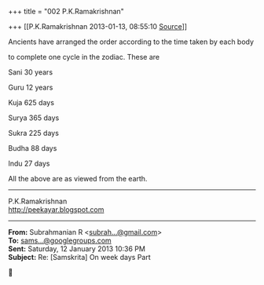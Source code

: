 +++
title = "002 P.K.Ramakrishnan"

+++
[[P.K.Ramakrishnan	2013-01-13, 08:55:10 [Source](https://groups.google.com/g/samskrita/c/jJRVwjgRQJ0)]]



Ancients have arranged the order according to the time taken by each body

to complete one cycle in the zodiac. These are

  

Sani 30 years

Guru 12 years

Kuja 625 days

Surya 365 days

Sukra 225 days

Budha 88 days

Indu 27 days

  

All the above are as viewed from the earth.



-----------------------------------  
P.K.Ramakrishnan  
<http://peekayar.blogspot.com>  

------------------------------------------------------------------------

**From:** Subrahmanian R \<[subrah...@gmail.com]()\>  
**To:** [sams...@googlegroups.com]()  
**Sent:** Saturday, 12 January 2013 10:36 PM  
**Subject:** Re: \[Samskrita\] On week days Part  



